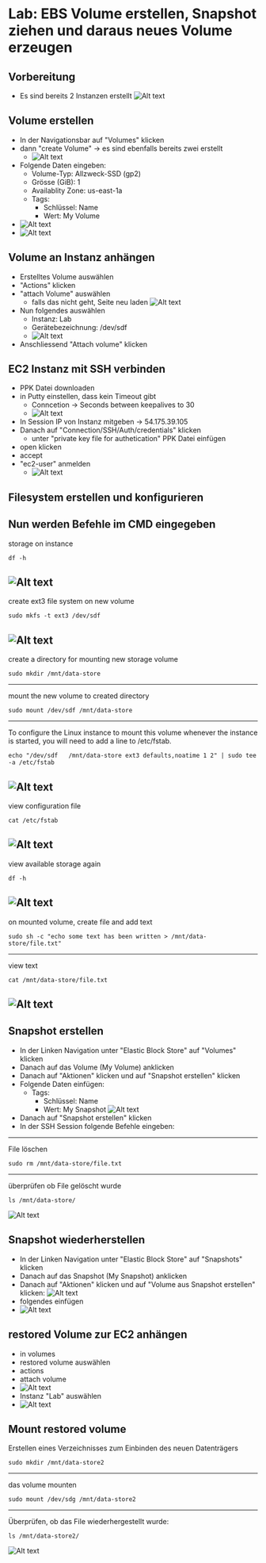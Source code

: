 # Lab: EBS Volume erstellen, Snapshot ziehen und daraus neues Volume erzeugen

## Vorbereitung
- Es sind bereits 2 Instanzen erstellt
  ![Alt text](image.png)

## Volume erstellen
- In der Navigationsbar auf "Volumes" klicken
- dann "create Volume" -> es sind ebenfalls bereits zwei erstellt
  - ![Alt text](image-1.png)
- Folgende Daten eingeben:
  - Volume-Typ: Allzweck-SSD (gp2)
  - Grösse (GiB): 1
  - Availablity Zone: us-east-1a
  - Tags:
    - Schlüssel: Name
    - Wert: My Volume
- ![Alt text](image-2.png)
- ![Alt text](image-3.png)
  
## Volume an Instanz anhängen
- Erstelltes Volume auswählen
- "Actions" klicken
- "attach Volume" auswählen
  - falls das nicht geht, Seite neu laden
![Alt text](image-4.png)
- Nun folgendes auswählen
  - Instanz: Lab
  - Gerätebezeichnung: /dev/sdf
  - ![Alt text](image-5.png)
- Anschliessend "Attach volume" klicken
  
## EC2 Instanz mit SSH verbinden
- PPK Datei downloaden
- in Putty einstellen, dass kein Timeout gibt
  - Conncetion -> Seconds between keepalives to 30
  - ![Alt text](image-7.png)
- In Session IP von Instanz mitgeben -> 54.175.39.105
- Danach auf "Connection/SSH/Auth/credentials" klicken
  - unter "private key file for authetication" PPK Datei einfügen
- open klicken
- accept 
- "ec2-user" anmelden
  - ![Alt text](image-8.png)

## Filesystem erstellen und konfigurieren
Nun werden Befehle im CMD eingegeben
---
storage on instance
```
df -h
```
![Alt text](image-9.png)
---
create ext3 file system on new volume
```
sudo mkfs -t ext3 /dev/sdf
```
![Alt text](image-10.png)
---
create a directory for mounting new storage volume
```
sudo mkdir /mnt/data-store
```
---
mount the new volume to created directory
```
sudo mount /dev/sdf /mnt/data-store
```
---
To configure the Linux instance to mount this volume whenever the instance is started, you will need to add a line to /etc/fstab.

```
echo "/dev/sdf   /mnt/data-store ext3 defaults,noatime 1 2" | sudo tee -a /etc/fstab 
```
![Alt text](image-11.png)
---
view configuration file
```
cat /etc/fstab
```
![Alt text](image-12.png)
---
view available storage again

```
df -h
```
![Alt text](image-13.png)
---
on mounted volume, create file and add text

```
sudo sh -c "echo some text has been written > /mnt/data-store/file.txt"
```
---
view text
```
cat /mnt/data-store/file.txt
```
![Alt text](image-14.png)
---

## Snapshot erstellen
- In der Linken Navigation unter "Elastic Block Store" auf "Volumes" klicken
- Danach auf das Volume (My Volume) anklicken
- Danach auf "Aktionen" klicken und auf "Snapshot erstellen" klicken
- Folgende Daten einfügen:
    - Tags:
      - Schlüssel: Name
      - Wert: My Snapshot
![Alt text](image-15.png)
- Danach auf "Snapshot erstellen" klicken
- In der SSH Session folgende Befehle eingeben:
---
File löschen 
```
sudo rm /mnt/data-store/file.txt
```
---
überprüfen ob File gelöscht wurde
```
ls /mnt/data-store/
```
![Alt text](image-16.png)

## Snapshot wiederherstellen
- In der Linken Navigation unter "Elastic Block Store" auf "Snapshots" klicken
- Danach auf das Snapshot (My Snapshot) anklicken
- Danach auf "Aktionen" klicken und auf "Volume aus Snapshot erstellen" klicken:
![Alt text](image-17.png)
- folgendes einfügen
- ![Alt text](image-18.png)

## restored Volume zur EC2 anhängen

- in volumes
- restored volume auswählen
- actions
- attach volume
- ![Alt text](image-19.png)
- Instanz "Lab" auswählen
- ![Alt text](image-20.png)

## Mount restored volume
Erstellen eines Verzeichnisses zum Einbinden des neuen Datenträgers
```
sudo mkdir /mnt/data-store2
```
---
das volume mounten
```
sudo mount /dev/sdg /mnt/data-store2
```
---
Überprüfen, ob das File wiederhergestellt wurde:

```
ls /mnt/data-store2/
```
![Alt text](image-21.png)